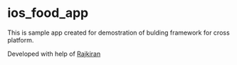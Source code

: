 # ios_food_app

This is sample app created for demostration of bulding framework for cross platform. 

Developed with help of [Rajkiran](https://github.com/rajkiran20) 

